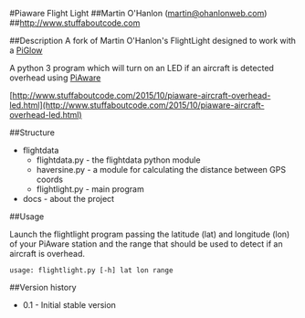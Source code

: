 #Piaware Flight Light
##Martin O'Hanlon (martin@ohanlonweb.com)
##http://www.stuffaboutcode.com

##Description
A fork of Martin O'Hanlon's FlightLight designed to work with a [PiGlow](https://shop.pimoroni.com/products/piglow)

A python 3 program which will turn on an LED if an aircraft is detected overhead using [PiAware](http://flightaware.com/adsb/piaware)

[http://www.stuffaboutcode.com/2015/10/piaware-aircraft-overhead-led.html](http://www.stuffaboutcode.com/2015/10/piaware-aircraft-overhead-led.html)

##Structure
* flightdata 
  * flightdata.py - the flightdata python module
  * haversine.py - a module for calculating the distance between GPS coords
  * flightlight.py - main program
* docs - about the project

##Usage

Launch the flightlight program passing the latitude (lat) and longitude (lon) of your PiAware station and the range that should be used to detect if an aircraft is overhead. 

    usage: flightlight.py [-h] lat lon range

##Version history
* 0.1 - Initial stable version

